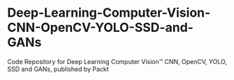 # Deep-Learning-Computer-Vision-CNN-OpenCV-YOLO-SSD-and-GANs
Code Repository for Deep Learning Computer Vision™ CNN, OpenCV, YOLO, SSD and GANs, published by Packt
